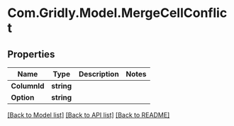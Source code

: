 
# Com.Gridly.Model.MergeCellConflict

## Properties

Name | Type | Description | Notes
------------ | ------------- | ------------- | -------------
**ColumnId** | **string** |  | 
**Option** | **string** |  | 

[[Back to Model list]](../README.md#documentation-for-models)
[[Back to API list]](../README.md#documentation-for-api-endpoints)
[[Back to README]](../README.md)

